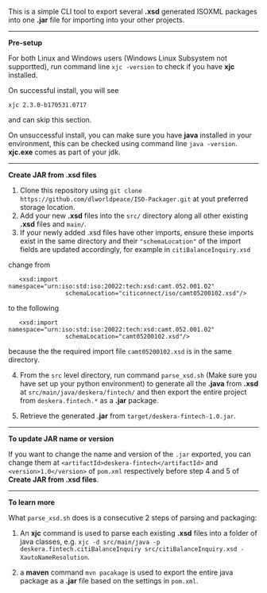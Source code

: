This is a simple CLI tool to export several **.xsd** generated ISOXML packages into one **.jar** file for importing into your other projects.

***

__Pre-setup__

For both Linux and Windows users (Windows Linux Subsystem not supportted), run command line `xjc -version` to check if you have **xjc** installed.

On successful install, you will see

```
xjc 2.3.0-b170531.0717
```
and can skip this section.

On unsuccessful install, you can make sure you have **java** installed in your environment, this can be checked using command line `java -version`. **xjc.exe** comes as part of your jdk.

***

__Create JAR from .xsd files__

1. Clone this repository using `git clone https://github.com/dlworldpeace/ISO-Packager.git` at yout preferred storage location.
2. Add your new **.xsd** files into the `src/` directory along all other existing **.xsd** files and `main/`.
3. If your newly added .xsd files have other imports, ensure these imports exist in the same directory and their `"schemaLocation"` of the import fields are updated accordingly, for example in `citiBalanceInquiry.xsd`

change from

```
   <xsd:import namespace="urn:iso:std:iso:20022:tech:xsd:camt.052.001.02"
                schemaLocation="citiconnect/iso/camt05200102.xsd"/>
```
to the following
```
   <xsd:import namespace="urn:iso:std:iso:20022:tech:xsd:camt.052.001.02"
                schemaLocation="camt05200102.xsd"/>
```
because the the required import file `camt05200102.xsd` is in the same directory.

4. From the `src` level directory, run command `parse_xsd.sh` (Make sure you have set up your python environment) to generate all the **.java** from **.xsd** at `src/main/java/deskera/fintech/` and then export the entire project from `deskera.fintech.*` as a **.jar** package.

5. Retrieve the generated **.jar** from `target/deskera-fintech-1.0.jar`.

***

__To update JAR name or version__

If you want to change the name and version of the `.jar` exported, you can change them at `<artifactId>deskera-fintech</artifactId>` and `<version>1.0</version>` of `pom.xml` respectively before step 4 and 5 of **Create JAR from .xsd files**.

***

__To learn more__

What `parse_xsd.sh` does is a consecutive 2 steps of parsing and packaging:

1. An **xjc** command is used to parse each existing **.xsd** files into a folder of java classes, e.g. `xjc -d src/main/java -p deskera.fintech.citiBalanceInquiry src/citiBalanceInquiry.xsd -XautoNameResolution`.

2. a **maven** command `mvn pacakage` is used to export the entire java package as a **.jar** file based on the settings in `pom.xml`.
